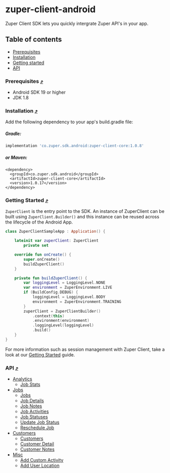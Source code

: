 # zuper-client-android
Zuper Client SDK lets you quickly intergrate Zuper API's in your app. 

## Table of contents
- [Prerequisites](#prerequisites-)
- [Installation](#installation-)
- [Getting started](#getting-started-)
- [API](#api-)

### Prerequisites [⤴](#table-of-contents)
* Android SDK 19 or higher
* JDK 1.8

### Installation [⤴](#table-of-contents)
Add the following dependency to your app's build.gradle file:
##### Gradle:

```gradle
implementation 'co.zuper.sdk.android:zuper-client-core:1.0.8'
```

##### or Maven:

```
<dependency>
  <groupId>co.zuper.sdk.android</groupId>
  <artifactId>zuper-client-core</artifactId>
  <version>1.0.17</version>
</dependency>
```

### Getting Started [⤴](#table-of-contents)
`ZuperClient` is the entry point to the SDK. An instance of ZuperClient can be built using `ZuperClient.Builder()` and this instance can be reused across the lifecycle of the Android App.
```kotlin
class ZuperClientSampleApp : Application() {

    lateinit var zuperClient: ZuperClient
        private set

    override fun onCreate() {
        super.onCreate()
        buildZuperClient()
    }

    private fun buildZuperClient() {
        var loggingLevel = LoggingLevel.NONE
        var environment = ZuperEnvironment.LIVE
        if (BuildConfig.DEBUG) {
            loggingLevel = LoggingLevel.BODY
            environment = ZuperEnvironment.TRAINING
        }
        zuperClient = ZuperClientBuilder()
            .context(this)
            .environment(environment)
            .loggingLevel(loggingLevel)
            .build()
    }
}
```

For more information such as session management with Zuper Client, take a look at our [Getting Started](docs/getting-started.md) guide.

### API [⤴](#table-of-contents)

* [Analytics](docs/analytics-api.md)
  * [Job Stats](docs/analytics-api.md#job-stats)
* [Jobs](docs/jobs-api.md)
  * [Jobs](docs/jobs-api.md#jobs)
  * [Job Details](docs/jobs-api.md#job-details)
  * [Job Notes](docs/jobs-api.md#job-notes)
  * [Job Activities](docs/jobs-api.md#job-activities)
  * [Job Statuses](docs/jobs-api.md#job-statuses)
  * [Update Job Status](docs/jobs-api.md#update-status)
  * [Reschedule Job](docs/jobs-api.md#reschedule-job)
* [Customers](docs/customers-api.md)
  * [Customers](docs/customers-api.md#customers)
  * [Customer Detail](docs/customers-api.md#customer-detail)
  * [Customer Notes](docs/customers-api.md#customer-notes)
* [Misc](docs/misc-api.md)
  * [Add Custom Activity](docs/misc-api.md#add-custom-activity)
  * [Add User Location](docs/misc-api.md#add-user-location)